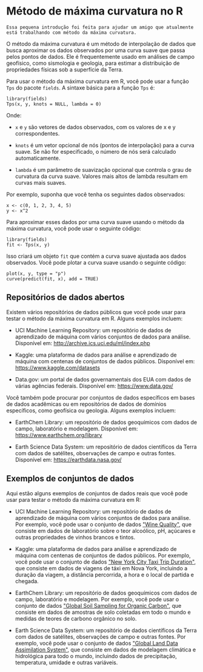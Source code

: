 # Método de máxima curvatura no R

`Essa pequena introdução foi feita para ajudar um amigo que atualmente está trabalhando com método da máxima curvatura. `

O método da máxima curvatura é um método de interpolação de dados que busca aproximar os dados observados por uma curva suave que passa pelos pontos de dados. Ele é frequentemente usado em análises de campo geofísico, como sismologia e geologia, para estimar a distribuição de propriedades físicas sob a superfície da Terra.

Para usar o método da máxima curvatura em R, você pode usar a função `Tps` do pacote `fields`. A sintaxe básica para a função `Tps` é:

```{r,echo=T,error=T, message=F, warning=FALSE, results='hide', cache.comments=FALSE}
library(fields)
Tps(x, y, knots = NULL, lambda = 0)
```

Onde:

- `x` e `y` são vetores de dados observados, com os valores de x e y correspondentes.

- `knots` é um vetor opcional de nós (pontos de interpolação) para a curva suave. Se não for especificado, o número de nós será calculado automaticamente.

- `lambda` é um parâmetro de suavização opcional que controla o grau de curvatura da curva suave. Valores mais altos de lambda resultam em curvas mais suaves.


Por exemplo, suponha que você tenha os seguintes dados observados:

```{r,message=F, warning=FALSE}
x <- c(0, 1, 2, 3, 4, 5)
y <- x^2
```

Para aproximar esses dados por uma curva suave usando o método da máxima curvatura, você pode usar o seguinte código:

```{r,message=F, warning=T}
library(fields)
fit <- Tps(x, y)
```

Isso criará um objeto `fit` que contém a curva suave ajustada aos dados observados. Você pode plotar a curva suave usando o seguinte código:

```{r}
plot(x, y, type = "p")
curve(predict(fit, x), add = TRUE)
```

## Repositórios de dados abertos

Existem vários repositórios de dados públicos que você pode usar para testar o método da máxima curvatura em R. Alguns exemplos incluem:

- UCI Machine Learning Repository: um repositório de dados de aprendizado de máquina com vários conjuntos de dados para análise. Disponível em: http://archive.ics.uci.edu/ml/index.php

- Kaggle: uma plataforma de dados para análise e aprendizado de máquina com centenas de conjuntos de dados públicos. Disponível em: https://www.kaggle.com/datasets

- Data.gov: um portal de dados governamentais dos EUA com dados de várias agências federais. Disponível em: https://www.data.gov/

Você também pode procurar por conjuntos de dados específicos em bases de dados acadêmicas ou em repositórios de dados de domínios específicos, como geofísica ou geologia. Alguns exemplos incluem:

- EarthChem Library: um repositório de dados geoquímicos com dados de campo, laboratório e modelagem. Disponível em: https://www.earthchem.org/library

- Earth Science Data System: um repositório de dados científicos da Terra com dados de satélites, observações de campo e outras fontes. Disponível em: https://earthdata.nasa.gov/

## Exemplos de conjuntos de dados

Aqui estão alguns exemplos de conjuntos de dados reais que você pode usar para testar o método da máxima curvatura em R:

- UCI Machine Learning Repository: um repositório de dados de aprendizado de máquina com vários conjuntos de dados para análise. Por exemplo, você pode usar o conjunto de dados ["Wine Quality"](https://archive.ics.uci.edu/ml/datasets/Wine+Quality), que consiste em dados de laboratório sobre o teor alcoólico, pH, açúcares e outras propriedades de vinhos brancos e tintos.

- Kaggle: uma plataforma de dados para análise e aprendizado de máquina com centenas de conjuntos de dados públicos. Por exemplo, você pode usar o conjunto de dados ["New York City Taxi Trip Duration"](https://www.kaggle.com/c/nyc-taxi-trip-duration/data), que consiste em dados de viagens de táxi em Nova York, incluindo a duração da viagem, a distância percorrida, a hora e o local de partida e chegada.

- EarthChem Library: um repositório de dados geoquímicos com dados de campo, laboratório e modelagem. Por exemplo, você pode usar o conjunto de dados ["Global Soil Sampling for Organic Carbon"](https://www.earthchem.org/library/data/view/doi:10.1594/IEDA/100632), que consiste em dados de amostras de solo coletadas em todo o mundo e medidas de teores de carbono orgânico no solo.

- Earth Science Data System: um repositório de dados científicos da Terra com dados de satélites, observações de campo e outras fontes. Por exemplo, você pode usar o conjunto de dados  ["Global Land Data Assimilation System"](https://earthdata.nasa.gov/data/near-real-time-data/featured-datasets/global-land-data-assimilation-system-gldas), que consiste em dados de modelagem climática e hidrológica para todo o mundo, incluindo dados de precipitação, temperatura, umidade e outras variáveis.




